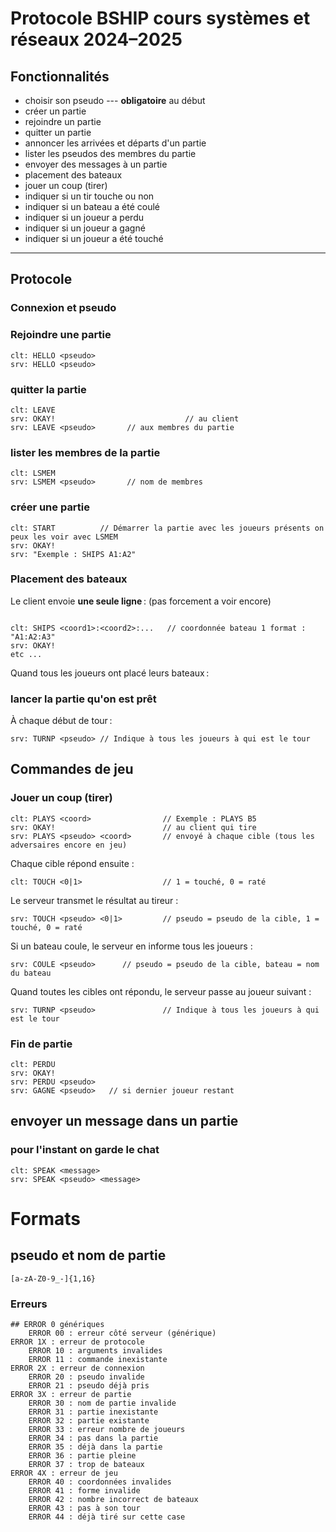 # Protocole BSHIP cours systèmes et réseaux 2024–2025

## Fonctionnalités

- choisir son pseudo --- **obligatoire** au début
- créer un partie
- rejoindre un partie
- quitter un partie
- annoncer les arrivées et départs d'un partie
- lister les pseudos des membres du partie
- envoyer des messages à un partie
- placement des bateaux
- jouer un coup (tirer)
- indiquer si un tir touche ou non
- indiquer si un bateau a été coulé
- indiquer si un joueur a perdu
- indiquer si un joueur a gagné
- indiquer si un joueur a été touché

-----

## Protocole

### Connexion et pseudo

### Rejoindre une partie

```
clt: HELLO <pseudo>
srv: HELLO <pseudo>
```

### quitter la partie

```
clt: LEAVE
srv: OKAY!                             // au client
srv: LEAVE <pseudo>       // aux membres du partie

```

### lister les membres de la partie

```
clt: LSMEM
srv: LSMEM <pseudo>       // nom de membres

```
### créer une partie

```
clt: START          // Démarrer la partie avec les joueurs présents on peux les voir avec LSMEM
srv: OKAY!
srv: "Exemple : SHIPS A1:A2"

```

### Placement des bateaux

Le client envoie **une seule ligne** : (pas forcement a voir encore)

```

clt: SHIPS <coord1>:<coord2>:...   // coordonnée bateau 1 format : "A1:A2:A3"
srv: OKAY!   
etc ...
```

Quand tous les joueurs ont placé leurs bateaux :

### lancer la partie qu'on est prêt

À chaque début de tour :

```
srv: TURNP <pseudo> // Indique à tous les joueurs à qui est le tour
````
## Commandes de jeu

### Jouer un coup (tirer)

```
clt: PLAYS <coord>                // Exemple : PLAYS B5
srv: OKAY!                        // au client qui tire
srv: PLAYS <pseudo> <coord>       // envoyé à chaque cible (tous les adversaires encore en jeu)
```

Chaque cible répond ensuite :

```
clt: TOUCH <0|1>                  // 1 = touché, 0 = raté
```

Le serveur transmet le résultat au tireur :

```
srv: TOUCH <pseudo> <0|1>         // pseudo = pseudo de la cible, 1 = touché, 0 = raté
```

Si un bateau coule, le serveur en informe tous les joueurs :

```
srv: COULE <pseudo>      // pseudo = pseudo de la cible, bateau = nom du bateau
```

Quand toutes les cibles ont répondu, le serveur passe au joueur suivant :

```
srv: TURNP <pseudo>               // Indique à tous les joueurs à qui est le tour
```

### Fin de partie

```
clt: PERDU
srv: OKAY!
srv: PERDU <pseudo>
srv: GAGNE <pseudo>   // si dernier joueur restant

```

## envoyer un message dans un partie
### pour l'instant on garde le chat
```
clt: SPEAK <message>
srv: SPEAK <pseudo> <message>
```

# Formats

## pseudo et nom de partie

`[a-zA-Z0-9_-]{1,16}`

### Erreurs

```
## ERROR 0 génériques
    ERROR 00 : erreur côté serveur (générique)
ERROR 1X : erreur de protocole
    ERROR 10 : arguments invalides
    ERROR 11 : commande inexistante
ERROR 2X : erreur de connexion
    ERROR 20 : pseudo invalide
    ERROR 21 : pseudo déjà pris
ERROR 3X : erreur de partie
    ERROR 30 : nom de partie invalide
    ERROR 31 : partie inexistante
    ERROR 32 : partie existante
    ERROR 33 : erreur nombre de joueurs
    ERROR 34 : pas dans la partie
    ERROR 35 : déjà dans la partie
    ERROR 36 : partie pleine
    ERROR 37 : trop de bateaux
ERROR 4X : erreur de jeu
    ERROR 40 : coordonnées invalides
    ERROR 41 : forme invalide
    ERROR 42 : nombre incorrect de bateaux
    ERROR 43 : pas à son tour
    ERROR 44 : déjà tiré sur cette case
```

